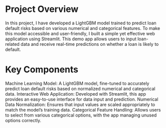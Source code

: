 # Project Overview
In this project, I have developed a LightGBM model trained to predict loan default risks based on various numerical and categorical features. To make this model accessible and user-friendly, I built a simple yet effective web application using Streamlit. This demo app allows users to input loan-related data and receive real-time predictions on whether a loan is likely to default.

# Key Components
Machine Learning Model: A LightGBM model, fine-tuned to accurately predict loan default risks based on normalized numerical and categorical data.
Interactive Web Application: Developed with Streamlit, this app provides an easy-to-use interface for data input and prediction.
Numerical Data Normalization: Ensures that input values are scaled appropriately to match the model’s training data.
Categorical Feature Handling: Allows users to select from various categorical options, with the app managing unused options correctly.
